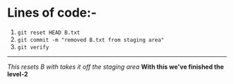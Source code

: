# Lines of code:-
1. `git reset HEAD B.txt`
2. `git commit -m "removed B.txt from staging area"`
3. `git verify`
---
*This resets B with takes it off the staging area*
**With this we've finished the level-2**
